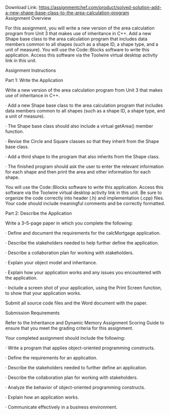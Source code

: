 Download Link: https://assignmentchef.com/product/solved-solution-add-a-new-shape-base-class-to-the-area-calculation-program
<br>
Assignment Overview

For this assignment, you will write a new version of the area calculation program from Unit 3 that makes use of inheritance in C++. Add a new Shape base class to the area calculation program that includes data members common to all shapes (such as a shape ID, a shape type, and a unit of measure). You will use the Code::Blocks software to write this application. Access this software via the Toolwire virtual desktop activity link in this unit.

Assignment Instructions

Part 1: Write the Application

Write a new version of the area calculation program from Unit 3 that makes use of inheritance in C++.

· Add a new Shape base class to the area calculation program that includes data members common to all shapes (such as a shape ID, a shape type, and a unit of measure).

· The Shape base class should also include a virtual getArea() member function.

· Revise the Circle and Square classes so that they inherit from the Shape base class.

· Add a third shape to the program that also inherits from the Shape class.

· The finished program should ask the user to enter the relevant information for each shape and then print the area and other information for each shape.

You will use the Code::Blocks software to write this application. Access this software via the Toolwire virtual desktop activity link in this unit. Be sure to organize the code correctly into header (.h) and implementation (.cpp) files. Your code should include meaningful comments and be correctly formatted.

Part 2: Describe the Application

Write a 3–5-page paper in which you complete the following:

· Define and document the requirements for the calcMortgage application.

· Describe the stakeholders needed to help further define the application.

· Describe a collaboration plan for working with stakeholders.

· Explain your object model and inheritance.

· Explain how your application works and any issues you encountered with the application.

· Include a screen shot of your application, using the Print Screen function, to show that your application works.

Submit all source code files and the Word document with the paper.

Submission Requirements

Refer to the Inheritance and Dynamic Memory Assignment Scoring Guide to ensure that you meet the grading criteria for this assignment.

Your completed assignment should include the following:

· Write a program that applies object-oriented programming constructs.

· Define the requirements for an application.

· Describe the stakeholders needed to further define an application.

· Describe the collaboration plan for working with stakeholders.

· Analyze the behavior of object-oriented programming constructs.

· Explain how an application works.

· Communicate effectively in a business environment.


